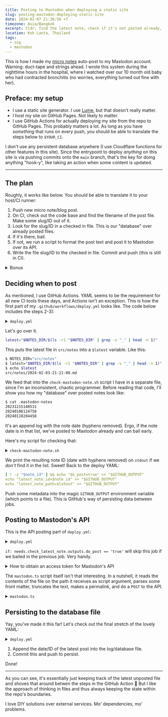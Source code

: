 ```yaml
---
title: Posting to Mastodon when deploying a static site
slug: posting-mastodon-deploying-static-site
date: 2024-02-07 21:36:58 +7
timezone: Asia/Bangkok
excerpt: tldr; find the latest note, check if it's not posted already, post, persist to log file.
location: Koh Lanta, Thailand
tags:
  - ssg
  - mastodon
---
```


This is how I made my [micro notes](/micro) auto-post to my Mastodon account. Warning: duct-tape and
strings ahead. I wrote this system during the nighttime hours in the hospital, where I watched over
our 10 month old baby who had contracted bronchitis (no worries, everything turned out fine with
her).

## Preface: my setup

- I use a static site generator. I use [Lume](http://lume.land), but that doesn't really matter.
- I host my site on GitHub Pages. Not likely to matter.
- I use GitHub Actions for actually deploying my site from the repo to GitHub Pages. This probably
  matters a lot. As long as you have _something_ that runs on every push, you should be able to
  translate the steps below to `$YOUR_CI`.

I don't use any persistent database anywhere (I use Cloudflare functions for other features in this
site). Since the entrypoint to deploy _anything_ on this site is via pushing commits onto the `main`
branch, that's the key for doing anything "hook-y", like taking an action when some content is
updated.

---

## The plan

Roughly, it works like below. You should be able to translate it to your host/CI runner:

1. Push new micro note/blog post.
2. On CI, check out the code base and find the filename of the post file. Make some slug/ID out of
   it.
3. Look for the slug/ID in a checked in file. This is our "database" over already posted files.
4. If it's there, bail.
5. If not, we run a script to format the post text and post it to Mastodon over its API.
6. Write the file slug/ID to the checked in file. Commit and push (this is still in CI).

<details class="Notice">
<summary>Bonus</summary>

I also do some fanciness before step 5) where I wait before the site is fully deployed before I post
to Mastodon. If not, people could click the linkback to the post on Mastodon and get to a 404 on my
site!

Here's the source code. Note the `ENDPOINT` variable which is `https://johan.im/status.json`, where
I — at build time — put all goodies.

```bash
#!/usr/bin/env bash
#
# Waits for a give note to be deployed at johan.im
#
# Usage:
# ./script/wait-for-status.sh <path to note>
# ./script/wait-for-status.sh --latest

ENDPOINT="https://johan.im/status.json"
DIR="src/notes"

file_path="$1"

if [ -z "$file_path" ]; then
    echo "Usage: script/wait-for-status.sh <path> | --latest"
    exit 1
fi

if [ "$file_path" == "--latest" ]; then
    file_path=$(ls -r1 "$DIR" | grep -v "_" | head -n 1)
else
    file_path=$(basename "$file_path")
fi

# 2022-01-04-09-37.md -> 202201040937
file_id=$(echo "$file_path" | sed -e "s/-//g" | cut -f 1 -d ".")

while true; do
    deployed=$(curl -s "$ENDPOINT" | jq -r ".micro")
    is_deployed=$([ "$deployed" = "$file_id" ] && echo true || echo false)

    echo "$([ "$is_deployed" = true ] && echo "✅" || echo "🕣") [$(date -u)] Deployed: $deployed $([ "$is_deployed" = true ] && echo "==" || echo "!=") Latest: $file_id"

    if [ "$is_deployed" = true ]; then
        break
    fi

    sleep 2
done
```

</details>

## Deciding when to post

As mentioned, I use GitHub Actions. YAML seems to be the requirement for all new CI tools these
days, and Actions isn't an exception. This is how the first part of my
`.github/workflows/deploy.yml` looks like. The code below includes the steps 2-3):

<details>
    <summary><code>deploy.yml</code></summary>

{% raw %}

```yaml
name: Build and deploy

on:
    push:
        paths:
            - "src/**/*"

env:
    DENO_VERSION: v1.40.3
    MASTODON_LOG_FILE: .mastodon-notes
    NOTES_DIR: src/notes

jobs:
    build:
        name: Build
        # Omitted: builds the static site into .html files
    deploy:
        name: Deploy
        # Omitted: puts the built site onto gh-pages branch
    check_latest_note:
        name: Check latest note
        runs-on: ubuntu-latest
        outputs:
            do_post: ${{ steps.mastodon_note_check.outputs.do_post }}
            latest_note_id: ${{ steps.mastodon_note_check.outputs.latest_note_id }}
            latest_note_path: ${{ steps.mastodon_note_check.outputs.latest_note_path }}
        steps:
            - name: Checkout code
              uses: actions/checkout@v4

            - name: Check if latest note is already posted
              id: mastodon_note_check
              run: |
                latest="$NOTES_DIR/$(ls -r1 "$NOTES_DIR" | grep -v "_" | head -n 1)"
                note_id=$(./script/check-mastodon-note.sh "$latest")
                [ -z "$note_id" ] && echo "Latest note $latest is posted. Bail." || echo "Latest note $latest is not posted. Do post."
                [ ! -z "$note_id" ] && echo "do_post=true" >> "$GITHUB_OUTPUT"
                echo "latest_note_id=$note_id" >> "$GITHUB_OUTPUT"
                echo "latest_note_path=$latest" >> "$GITHUB_OUTPUT"
                cat "$GITHUB_OUTPUT"
              env:
                  NOTES_DIR: ${{ env.NOTES_DIR }}
```

{% endraw %}

</details>

Let's go over it.

```bash
latest="$NOTES_DIR/$(ls -r1 "$NOTES_DIR" | grep -v "_" | head -n 1)"
```

This puts the latest file in `src/notes` into a `$latest` variable. Like this:

```bash
$ NOTES_DIR="src/notes"
$ latest="$NOTES_DIR/$(ls -r1 "$NOTES_DIR" | grep -v "_" | head -n 1)"
$ echo $latest
src/notes/2024-02-03-21-21-00.md
```

We feed that into the `check-mastodon-note.sh` script I have in a separate file, since I'm an
inconsistent, chaotic programmer. Before reading that code, I'll show you how my "database" over
posted notes look like:

```bash
$ cat .mastodon-notes
20231215140531
20240106124758
20240118204458
```

It's an append log with the note date (hyphens removed). Ergo, if the note date is in that list,
we've posted to Mastodon already and can bail early.

Here's my script for checking that:

<details>
    <summary><code>check-mastodon-note.sh</code></summary>

```bash
#!/usr/bin/env bash
#
# Check whether we've posted the input file path to Mastodon (persisted in $MASTODON_LIST)
#
# Usage:
#
# ./script/check-mastodon-note.sh <path to file>
# ./script/check-mastodon-note.sh --latest
# same as:
# ./script/check-mastodon-note.sh $(ls -r1 "src/notes" | grep -v "_" | head -n 1)

MASTODON_LIST=".mastodon-notes"
DIR="src/notes"

file_path="$1"

if [ "$file_path" == "--latest" ]; then
    file_path=$(ls -r1 "$DIR" | grep -v "_" | head -n 1)
else
    file_path=$(basename "$file_path")
fi

# 2022-01-04-09-37.md -> 202201040937
file_id=$(echo "$file_path" | sed -e "s/-//g" | cut -f 1 -d ".")

case `cat "$MASTODON_LIST" | grep -Fxq "$file_id" >/dev/null; echo $?` in
  0)
    # found
    exit 0
    ;;
  1)
    # not found, continue
    echo "$file_id"
    exit 0
    ;;
  *)
    # error
    echo "An error occurred when checking $MASTODON_LIST for note: $file_id" 1>&2
    exit 1
    ;;
esac
```

</details>

We print the resulting note ID (date with hyphens removed) on `stdout` if we _don't_ find it in the
list. Sweet! Back to the deploy YAML:

```yaml
[ ! -z "$note_id" ] && echo "do_post=true" >> "$GITHUB_OUTPUT"
echo "latest_note_id=$note_id" >> "$GITHUB_OUTPUT"
echo "latest_note_path=$latest" >> "$GITHUB_OUTPUT"
```

Push some metadata into the magic `GITHUB_OUTPUT` environment variable (which points to a file).
This is GitHub's way of persisting data between jobs.

## Posting to Mastodon's API

This is the API posting part of `deploy.yml`:

<details>
    <summary><code>deploy.yml</code></summary>

{% raw %}

```yaml
post_mastodon:
    name: Post to Mastodon
    needs: [deploy, check_latest_note] # can't send post with permalink until site is deployed
    runs-on: ubuntu-latest
    if: needs.check_latest_note.outputs.do_post == 'true'
    steps:
        - name: Checkout code
          uses: actions/checkout@v4

        - name: Setup Deno
          uses: denoland/setup-deno@v1
          with:
              deno-version: ${{ env.DENO_VERSION }}

        - name: Post to Mastodon API
          run: deno run --allow-net --allow-read --allow-write --allow-env script/mastodon.ts "$LATEST_NOTE_PATH"
          env:
              MASTODON_ACCESS_TOKEN: ${{ secrets.MASTODON_ACCESS_TOKEN }}
              LATEST_NOTE_PATH: ${{ needs.check_latest_note.outputs.latest_note_path }}
```

{% endraw %}

</details>

`if: needs.check_latest_note.outputs.do_post == 'true'` will skip this job if we bailed in the
previous job. Very handy.

<details class="Notice">
    <summary>How to obtain an access token for Mastodon's API</summary>

Fear not, Mastodon are one of those services which has a seat in heaven: they give you a plain old
access token (bearer) which you can use in all API calls 🥹 No messing around with OAuth.

Read all about it [in their docs](https://docs.joinmastodon.org/client/token/).

Then put the token as `MASTODON_ACCESS_TOKEN` in your repo's secret section in settings.

</details>

The `mastodon.ts` script itself isn't that interesting. In a nutshell, it reads the contents of the
file on the path it receives as script argument, parses some front matter, truncates the text, makes
a permalink, and do a `POST` to the API.

<details>
    <summary><code>mastodon.ts</code></summary>

```ts
// deno run --allow-net --allow-read --allow-write --allow-env script/mastodon.ts <path>
// Env vars:
// - MASTODON_ACCESS_TOKEN
// - DRY (optional)

import { parse } from 'yaml';
import { extract } from 'front_matter/any.ts';
import { notePermalinkOf } from '../src/_includes/permalinks.ts';
import * as path from 'path';

const DRY_RUN = !!Deno.env.get('DRY');

const accessToken = Deno.env.get('MASTODON_ACCESS_TOKEN');

if (!accessToken) {
    console.error('No ACCESS_TOKEN');
    Deno.exit(1);
}

const metaFile = import.meta.dirname + '/../src/_data/meta.yml';

interface Meta {
    site: string;
    mastodon: {
        instance?: string;
    };
}
const meta = (await Deno.readTextFile(metaFile).then(parse)) as Partial<Meta>;

if (!meta?.mastodon?.instance) {
    console.error(`No mastodon.instance key in ${metaFile.toString()}`);
    Deno.exit(1);
}

const truncateToStatus = (str: string, permalink: string) => {
    const maxLimit = 500;
    const footer = `\n\n↳ ${permalink}`;
    const statusLimit = maxLimit - footer.length;

    if (str.length <= statusLimit) {
        return str + footer;
    }

    return str.slice(0, statusLimit - 1) + '…' + footer;
};

const API_ROOT = `https://${meta.mastodon.instance}`;

const postStatus = async (filePath: string) => {
    console.log(`Posting contents of ${filePath}`);

    const latestId = path.basename(filePath).replaceAll('-', '').split('.').at(0)!;

    console.log(`Latest note ID is: ${latestId}`);

    const note = extract(await Deno.readTextFile(import.meta.dirname + `/../${filePath}`));

    if (note.attrs.draft || note.attrs.skip_mastodon) {
        console.log(
            `Skipping posting because one of "draft" or "skip_mastodon" are true for note ${filePath}`,
        );
        return;
    }

    const permalink = meta.site + notePermalinkOf(latestId);

    const statusBody = truncateToStatus(note.body.trim(), permalink);

    console.log(
        `> Posting status (${statusBody.length} chars):\n----------------------------\n${statusBody}`,
    );

    if (DRY_RUN) {
        console.log(`> Status posted to <DRY RUN>`);
        return;
    }

    const url = new URL('/api/v1/statuses', API_ROOT);
    const form = new FormData();

    form.append('status', statusBody);

    const res = await fetch(url, {
        method: 'POST',
        headers: {
            Authorization: `Bearer ${accessToken}`,
            'Idempotency-Key': crypto.randomUUID(),
        },
        body: form,
    });

    const json = await res.json();

    if (!res.ok) {
        throw new Error(`Posting failed with ${res.status}: ${json.error}`);
    }

    console.log(`> Status posted to ${json.url}`);
};

// Main

if (!Deno.args[0]) {
    console.error('Run with mastodon.ts <path to note>');
    Deno.exit(1);
}

await postStatus(Deno.args[0]).catch((err) => {
    console.error(err);
    Deno.exit(1);
});
```

</details>

## Persisting to the database file

Yay, you've made it this far! Let's check out the final stretch of the lovely YAML:

<details>
    <summary><code>deploy.yml</code></summary>

{% raw %}

```yaml
- name: Write to log
  run: |
      echo "$LATEST_UNPOSTED" >> $MASTODON_LOG_FILE
      cat "$MASTODON_LOG_FILE"
  env:
      MASTODON_LOG_FILE: ${{ env.MASTODON_LOG_FILE }}
      LATEST_UNPOSTED: ${{ needs.check_latest_note.outputs.latest_note_id }}

- name: Commit and push posted notes
  run: |
    git config user.name "Automated"
    git config user.email "actions@users.noreply.github.com"
    git add $MASTODON_LOG_FILE
    timestamp=$(date -u)
    git commit -m "Latest post to Mastodon: $timestamp [skip-ci]" || exit 0
    git push
  env:
      MASTODON_LOG_FILE: ${{ env.MASTODON_LOG_FILE }}
```

{% endraw %}

</details>

1. Append the date/ID of the latest post into the log/database file.
2. Commit this and push to persist.

Done!

---

As you can see, it's essentially just keeping track of the latest unposted file and shoves that
around betwen the steps in the GitHub Action 🤷 But I like the approach of thinking in files and
thus always keeping the state within the repo's boundaries.

I love DIY solutions over external services. Mo' dependencies, mo' problems.
